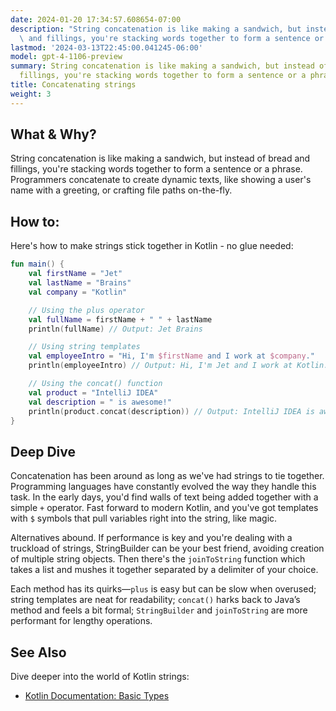 ```yaml
---
date: 2024-01-20 17:34:57.608654-07:00
description: "String concatenation is like making a sandwich, but instead of bread\
  \ and fillings, you're stacking words together to form a sentence or a phrase.\u2026"
lastmod: '2024-03-13T22:45:00.041245-06:00'
model: gpt-4-1106-preview
summary: String concatenation is like making a sandwich, but instead of bread and
  fillings, you're stacking words together to form a sentence or a phrase.
title: Concatenating strings
weight: 3
---
```


## What & Why?

String concatenation is like making a sandwich, but instead of bread and fillings, you're stacking words together to form a sentence or a phrase. Programmers concatenate to create dynamic texts, like showing a user's name with a greeting, or crafting file paths on-the-fly.

## How to:

Here's how to make strings stick together in Kotlin - no glue needed:

```kotlin
fun main() {
    val firstName = "Jet"
    val lastName = "Brains"
    val company = "Kotlin"

    // Using the plus operator
    val fullName = firstName + " " + lastName 
    println(fullName) // Output: Jet Brains

    // Using string templates
    val employeeIntro = "Hi, I'm $firstName and I work at $company."
    println(employeeIntro) // Output: Hi, I'm Jet and I work at Kotlin.

    // Using the concat() function
    val product = "IntelliJ IDEA"
    val description = " is awesome!"
    println(product.concat(description)) // Output: IntelliJ IDEA is awesome!
}
```

## Deep Dive

Concatenation has been around as long as we've had strings to tie together. Programming languages have constantly evolved the way they handle this task. In the early days, you'd find walls of text being added together with a simple `+` operator. Fast forward to modern Kotlin, and you've got templates with `$` symbols that pull variables right into the string, like magic.

Alternatives abound. If performance is key and you're dealing with a truckload of strings, StringBuilder can be your best friend, avoiding creation of multiple string objects. Then there's the `joinToString` function which takes a list and mushes it together separated by a delimiter of your choice.

Each method has its quirks—`plus` is easy but can be slow when overused; string templates are neat for readability; `concat()` harks back to Java’s method and feels a bit formal; `StringBuilder` and `joinToString` are more performant for lengthy operations.

## See Also

Dive deeper into the world of Kotlin strings:

- [Kotlin Documentation: Basic Types](https://kotlinlang.org/docs/basic-types.html#string-literals)
